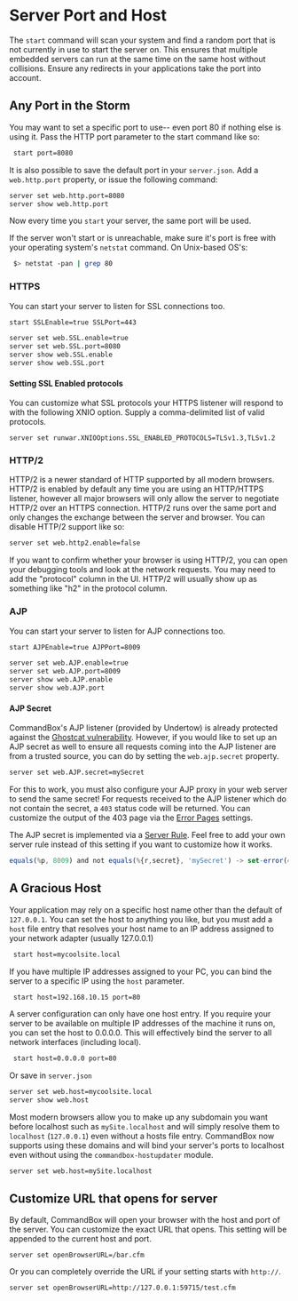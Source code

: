 # Server Port and Host

The `start` command will scan your system and find a random port that is not currently in use to start the server on. This ensures that multiple embedded servers can run at the same time on the same host without collisions. Ensure any redirects in your applications take the port into account.

## Any Port in the Storm

You may want to set a specific port to use-- even port 80 if nothing else is using it. Pass the HTTP port parameter to the start command like so:

```bash
 start port=8080
```

It is also possible to save the default port in your `server.json`. Add a `web.http.port` property, or issue the following command:

```bash
server set web.http.port=8080
server show web.http.port
```

Now every time you `start` your server, the same port will be used.

If the server won't start or is unreachable, make sure it's port is free with your operating system's `netstat` command. On Unix-based OS's:

```bash
 $> netstat -pan | grep 80
```

### HTTPS

You can start your server to listen for SSL connections too.

```bash
start SSLEnable=true SSLPort=443
```

```bash
server set web.SSL.enable=true
server set web.SSL.port=8080
server show web.SSL.enable
server show web.SSL.port
```

#### Setting SSL Enabled protocols

You can customize what SSL protocols your HTTPS listener will respond to with the following XNIO option.  Supply a comma-delimited list of valid protocols. &#x20;

```
server set runwar.XNIOOptions.SSL_ENABLED_PROTOCOLS=TLSv1.3,TLSv1.2
```

### HTTP/2

HTTP/2 is a newer standard of HTTP supported by all modern browsers.  HTTP/2 is enabled by default any time you are using an HTTP/HTTPS listener, however all major browsers will only allow the server to negotiate HTTP/2 over an HTTPS connection.  HTTP/2 runs over the same port and only changes the exchange between the server and browser.  You can disable HTTP/2 support like so:

```bash
server set web.http2.enable=false
```

If you want to confirm whether your browser is using HTTP/2, you can open your debugging tools and look at the network requests.  You may need to add the "protocol" column in the UI.  HTTP/2 will usually show up as something like "h2" in the protocol column.

### AJP

You can start your server to listen for AJP connections too.

```bash
start AJPEnable=true AJPPort=8009
```

```bash
server set web.AJP.enable=true
server set web.AJP.port=8009
server show web.AJP.enable
server show web.AJP.port
```

#### AJP Secret

CommandBox's AJP listener (provided by Undertow) is already protected against the [Ghostcat vulnerability](https://www.synopsys.com/blogs/software-security/ghostcat-vulnerability-cve-2020-1938/).  However, if you would like to set up an AJP secret as well to ensure all requests coming into the AJP listener are from a trusted source, you can do by setting the `web.ajp.secret` property.

```bash
server set web.AJP.secret=mySecret
```

For this to work, you must also configure your AJP proxy in your web server to send the same secret!  For requests received to the AJP listener which do not contain the secret, a `403` status code will be returned.  You can customize the output of the 403 page via the [Error Pages](custom-error-pages.md) settings.&#x20;

The AJP secret is implemented via a [Server Rule](server-rules/).  Feel free to add your own server rule instead of this setting if you want to customize how it works.

```javascript
equals(%p, 8009) and not equals(%{r,secret}, 'mySecret') -> set-error(403)
```

## A Gracious Host

Your application may rely on a specific host name other than the default of `127.0.0.1`. You can set the host to anything you like, but you must add a `host` file entry that resolves your host name to an IP address assigned to your network adapter (usually 127.0.0.1)

```bash
 start host=mycoolsite.local
```

If you have multiple IP addresses assigned to your PC, you can bind the server to a specific IP using the `host` parameter.

```bash
 start host=192.168.10.15 port=80
```

A server configuration can only have one host entry. If you require your server to be available on multiple IP addresses of the machine it runs on, you can set the host to 0.0.0.0. This will effectively bind the server to all network interfaces (including local).

```bash
 start host=0.0.0.0 port=80
```

Or save in `server.json`

```bash
server set web.host=mycoolsite.local
server show web.host
```

Most modern browsers allow you to make up any subdomain you want before localhost such as `mySite.localhost` and will simply resolve them to `localhost` (`127.0.0.1`) even without a hosts file entry.  CommandBox now supports using these domains and will bind your server's ports to localhost even without using the `commandbox-hostupdater` module.

```
server set web.host=mySite.localhost
```

## Customize URL that opens for server

By default, CommandBox will open your browser with the host and port of the server. You can customize the exact URL that opens. This setting will be appended to the current host and port.

```
server set openBrowserURL=/bar.cfm
```

Or you can completely override the URL if your setting starts with `http://`.

```
server set openBrowserURL=http://127.0.0.1:59715/test.cfm
```

